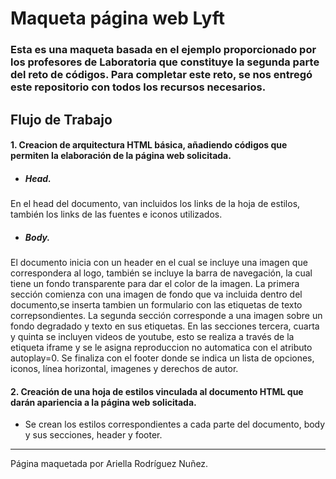 # Maqueta página web Lyft
### Esta es una maqueta basada en el ejemplo proporcionado por los profesores de Laboratoria que constituye la segunda parte del reto de códigos. Para completar este reto, se nos  entregó este repositorio con todos los recursos necesarios.
## Flujo de Trabajo
#### 1. Creacion de arquitectura HTML básica, añadiendo códigos que permiten la elaboración de la página web solicitada.
- ##### Head.

En el head del documento, van incluidos los links de la hoja de estilos, también los links de las fuentes e iconos utilizados.
- ##### Body.

El documento inicia con un header en el cual se incluye una imagen que correspondera al logo, también se incluye la barra de navegación, la cual tiene un fondo transparente para dar el color de la imagen. La primera sección comienza con una imagen de fondo que va incluida dentro del documento,se inserta tambien un formulario con las etiquetas de texto correpsondientes. La segunda sección corresponde a una imagen sobre un fondo degradado y texto en sus etiquetas. En las  secciones tercera, cuarta y quinta se incluyen videos de youtube, esto se realiza a través de la etiqueta iframe y se le asigna reproduccion no automatica con el atributo autoplay=0. Se finaliza con el footer donde se indica un lista de opciones, iconos, línea horizontal, imagenes y derechos de autor.

#### 2. Creación de una hoja de estilos vinculada al documento HTML que darán  apariencia a la página web solicitada.
- Se crean los estilos correspondientes a cada parte del documento, body y sus secciones, header y footer.



- - -

Página maquetada por Ariella Rodríguez Nuñez.
